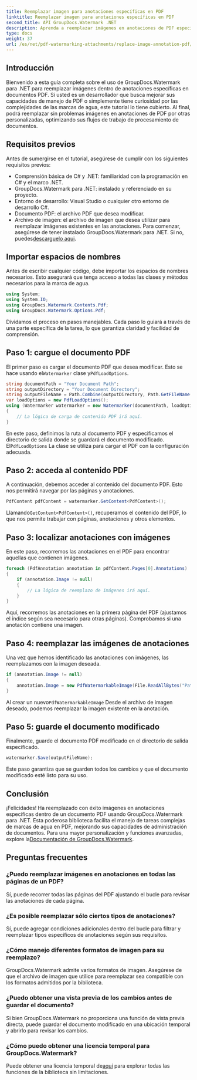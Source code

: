```yaml
---
title: Reemplazar imagen para anotaciones específicas en PDF
linktitle: Reemplazar imagen para anotaciones específicas en PDF
second_title: API GroupDocs.Watermark .NET
description: Aprenda a reemplazar imágenes en anotaciones de PDF específicas usando GroupDocs.Watermark para .NET. Esta guía detallada cubre todo, desde cargar documentos hasta guardar cambios.
type: docs
weight: 37
url: /es/net/pdf-watermarking-attachments/replace-image-annotation-pdf/
---
```

## Introducción
Bienvenido a esta guía completa sobre el uso de GroupDocs.Watermark para .NET para reemplazar imágenes dentro de anotaciones específicas en documentos PDF. Si usted es un desarrollador que busca mejorar sus capacidades de manejo de PDF o simplemente tiene curiosidad por las complejidades de las marcas de agua, este tutorial lo tiene cubierto. Al final, podrá reemplazar sin problemas imágenes en anotaciones de PDF por otras personalizadas, optimizando sus flujos de trabajo de procesamiento de documentos.
## Requisitos previos
Antes de sumergirse en el tutorial, asegúrese de cumplir con los siguientes requisitos previos:
- Comprensión básica de C# y .NET: familiaridad con la programación en C# y el marco .NET.
- GroupDocs.Watermark para .NET: instalado y referenciado en su proyecto.
- Entorno de desarrollo: Visual Studio o cualquier otro entorno de desarrollo C#.
- Documento PDF: el archivo PDF que desea modificar.
- Archivo de imagen: el archivo de imagen que desea utilizar para reemplazar imágenes existentes en las anotaciones.
 Para comenzar, asegúrese de tener instalado GroupDocs.Watermark para .NET. Si no, puedes[descarguelo aqui](https://releases.groupdocs.com/Watermark/net/).
## Importar espacios de nombres
Antes de escribir cualquier código, debe importar los espacios de nombres necesarios. Esto asegurará que tenga acceso a todas las clases y métodos necesarios para la marca de agua.
```csharp
using System;
using System.IO;
using GroupDocs.Watermark.Contents.Pdf;
using GroupDocs.Watermark.Options.Pdf;
```
Dividamos el proceso en pasos manejables. Cada paso lo guiará a través de una parte específica de la tarea, lo que garantiza claridad y facilidad de comprensión.
## Paso 1: cargue el documento PDF
 El primer paso es cargar el documento PDF que desea modificar. Esto se hace usando el`Watermarker` clase y`PdfLoadOptions`.

```csharp
string documentPath = "Your Document Path";
string outputDirectory = "Your Document Directory";
string outputFileName = Path.Combine(outputDirectory, Path.GetFileName(documentPath));
var loadOptions = new PdfLoadOptions();
using (Watermarker watermarker = new Watermarker(documentPath, loadOptions))
{
    // La lógica de carga de contenido PDF irá aquí.
}
```
 En este paso, definimos la ruta al documento PDF y especificamos el directorio de salida donde se guardará el documento modificado. El`PdfLoadOptions` La clase se utiliza para cargar el PDF con la configuración adecuada.
## Paso 2: acceda al contenido PDF
A continuación, debemos acceder al contenido del documento PDF. Esto nos permitirá navegar por las páginas y anotaciones.

```csharp
PdfContent pdfContent = watermarker.GetContent<PdfContent>();
```
 Llamando`GetContent<PdfContent>()`, recuperamos el contenido del PDF, lo que nos permite trabajar con páginas, anotaciones y otros elementos.
## Paso 3: localizar anotaciones con imágenes
En este paso, recorremos las anotaciones en el PDF para encontrar aquellas que contienen imágenes.

```csharp
foreach (PdfAnnotation annotation in pdfContent.Pages[0].Annotations)
{
    if (annotation.Image != null)
    {
        // La lógica de reemplazo de imágenes irá aquí.
    }
}
```
Aquí, recorremos las anotaciones en la primera página del PDF (ajustamos el índice según sea necesario para otras páginas). Comprobamos si una anotación contiene una imagen.
## Paso 4: reemplazar las imágenes de anotaciones
Una vez que hemos identificado las anotaciones con imágenes, las reemplazamos con la imagen deseada.

```csharp
if (annotation.Image != null)
{
    annotation.Image = new PdfWatermarkableImage(File.ReadAllBytes("Path to Your Image File"));
}
```
 Al crear un nuevo`PdfWatermarkableImage` Desde el archivo de imagen deseado, podemos reemplazar la imagen existente en la anotación.
## Paso 5: guarde el documento modificado
Finalmente, guarde el documento PDF modificado en el directorio de salida especificado.

```csharp
watermarker.Save(outputFileName);
```
Este paso garantiza que se guarden todos los cambios y que el documento modificado esté listo para su uso.
## Conclusión
¡Felicidades! Ha reemplazado con éxito imágenes en anotaciones específicas dentro de un documento PDF usando GroupDocs.Watermark para .NET. Esta poderosa biblioteca facilita el manejo de tareas complejas de marcas de agua en PDF, mejorando sus capacidades de administración de documentos. Para una mayor personalización y funciones avanzadas, explore la[Documentación de GroupDocs.Watermark](https://reference.groupdocs.com/Watermark/net/).
## Preguntas frecuentes
### ¿Puedo reemplazar imágenes en anotaciones en todas las páginas de un PDF?
Sí, puede recorrer todas las páginas del PDF ajustando el bucle para revisar las anotaciones de cada página.
### ¿Es posible reemplazar sólo ciertos tipos de anotaciones?
Sí, puede agregar condiciones adicionales dentro del bucle para filtrar y reemplazar tipos específicos de anotaciones según sus requisitos.
### ¿Cómo manejo diferentes formatos de imagen para su reemplazo?
GroupDocs.Watermark admite varios formatos de imagen. Asegúrese de que el archivo de imagen que utilice para reemplazar sea compatible con los formatos admitidos por la biblioteca.
### ¿Puedo obtener una vista previa de los cambios antes de guardar el documento?
Si bien GroupDocs.Watermark no proporciona una función de vista previa directa, puede guardar el documento modificado en una ubicación temporal y abrirlo para revisar los cambios.
### ¿Cómo puedo obtener una licencia temporal para GroupDocs.Watermark?
 Puede obtener una licencia temporal de[aquí](https://purchase.groupdocs.com/temporary-license/) para explorar todas las funciones de la biblioteca sin limitaciones.
